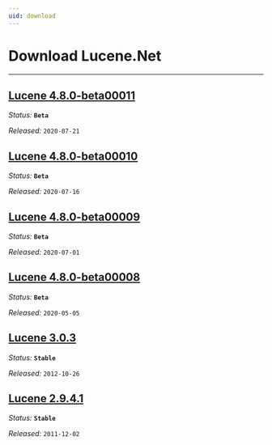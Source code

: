 ```yaml
---
uid: download
---
```


Download Lucene.Net
===============

---------------

## [Lucene 4.8.0-beta00011](xref:download/4.8.0-beta00011)

_Status:_ __`Beta`__

_Released:_ `2020-07-21`

## [Lucene 4.8.0-beta00010](xref:download/4.8.0-beta00010)

_Status:_ __`Beta`__

_Released:_ `2020-07-16`

## [Lucene 4.8.0-beta00009](xref:download/4.8.0-beta00009)

_Status:_ __`Beta`__

_Released:_ `2020-07-01`

## [Lucene 4.8.0-beta00008](xref:download/4.8.0-beta00008)

_Status:_ __`Beta`__

_Released:_ `2020-05-05`

## [Lucene 3.0.3](xref:download/3)

_Status:_ __`Stable`__

_Released:_ `2012-10-26`

## [Lucene 2.9.4.1](xref:download/2)

_Status:_ __`Stable`__

_Released:_ `2011-12-02`